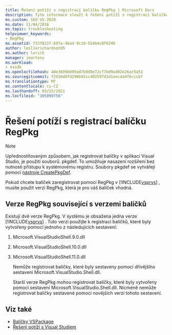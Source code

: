 ```yaml
---
title: Řešení potíží s registrací balíčku RegPkg | Microsoft Docs
description: Tyto informace slouží k řešení potíží s registrací balíčku RegPkg v aplikaci Visual Studio. Použijte verzi RegPkg, která je pro váš balíček vhodná.
ms.custom: SEO-VS-2020
ms.date: 11/04/2016
ms.topic: troubleshooting
helpviewer_keywords:
- RegPkg
ms.assetid: f33f822f-697a-4bad-9c10-554b4c8f6246
author: leslierichardson95
ms.author: lerich
manager: jmartens
ms.workload:
- vssdk
ms.openlocfilehash: 48e3699b095ed7b9d0e72cf7b09ad02e26ac5a51
ms.sourcegitcommit: f2916d8fd296b92cc402597d1d1eecda4f6cccbf
ms.translationtype: MT
ms.contentlocale: cs-CZ
ms.lasthandoff: 03/25/2021
ms.locfileid: "105090756"
---
```

# <a name="troubleshooting-regpkg-package-registration"></a>Řešení potíží s registrací balíčku RegPkg
> [!NOTE]
> Upřednostňovaným způsobem, jak registrovat balíčky v aplikaci Visual Studio, je použití souborů. pkgdef. To umožňuje nasazení rozšíření bez nutnosti přístupu k systémovému registru. Soubory pkgdef se vytvářejí pomocí [nástroje CreatePkgDef](../../extensibility/internals/createpkgdef-utility.md).

 Pokud chcete balíček zaregistrovat pomocí RegPkg v [!INCLUDE[vsprvs](../../code-quality/includes/vsprvs_md.md)] , musíte použít verzi RegPkg, která je pro váš balíček vhodná.

## <a name="regpkg-versions-related-to-package-versions"></a>Verze RegPkg související s verzemi balíčků
 Existují dvě verze RegPkg. V systému je obsažena jedna verze [!INCLUDE[vsprvs](../../code-quality/includes/vsprvs_md.md)] . Tuto verzi použijte k registraci balíčků, které byly vytvořeny pomocí jednoho z následujících sestavení:

1. Microsoft.VisualStudioShell.9.0.dll

2. Microsoft.VisualStudioShell.10.0.dll

3. Microsoft.VisualStudioShell.11.0.dll

   Nemůže registrovat balíčky, které byly sestaveny pomocí dřívějšího sestavení Microsoft.VisualStudio.Shell.dll.

   Starší verze RegPkg mohou registrovat balíčky, které byly vytvořeny pomocí sestavení Microsoft.VisualStudio.Shell.dll. Nicméně nemůže registrovat balíčky sestavené pomocí novějších verzí tohoto sestavení.

## <a name="see-also"></a>Viz také
- [Balíčky VSPackage](../../extensibility/internals/vspackages.md)
- [Řešení potíží s Visual Studiem](/troubleshoot/visualstudio/welcome-visual-studio/)
